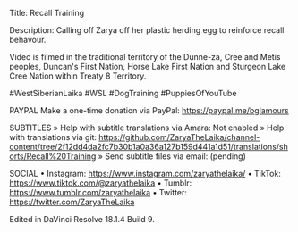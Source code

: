 Title: Recall Training

Description: Calling off Zarya off her plastic herding egg to reinforce recall behavour.

Video is filmed in the traditional territory of the Dunne-za,  Cree and Metis peoples, Duncan's First Nation, Horse Lake First Nation and Sturgeon Lake Cree Nation within Treaty 8 Territory.

#WestSiberianLaika #WSL #DogTraining #PuppiesOfYouTube

PAYPAL
Make a one-time donation via PayPal: https://paypal.me/bglamours

SUBTITLES
» Help with subtitle translations via Amara: Not enabled
» Help with translations via git: https://github.com/ZaryaTheLaika/channel-content/tree/2f12dd4da2fc7b30b1a0a36a127b159d441a1d51/translations/shorts/Recall%20Training
» Send subtitle files via email: (pending)

SOCIAL
• Instagram: https://www.instagram.com/zaryathelaika/
• TikTok: https://www.tiktok.com/@zaryathelaika
• Tumblr: https://www.tumblr.com/zaryathelaika
• Twitter: https://twitter.com/ZaryaTheLaika

Edited in DaVinci Resolve 18.1.4 Build 9.

<!--- URL: https://youtube.com/shorts/jdw8T5HciqY?feature=share -->
